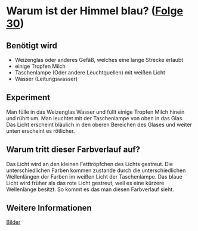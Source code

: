 # Warum ist der Himmel blau? ([Folge 30](http://minkorrekt.de/methodisch-inkorrekt-folge-30-cannibalus-nimmersattus/))

## Benötigt wird
- Weizenglas oder anderes Gefäß, welches eine lange Strecke erlaubt
- einige Tropfen Milch
- Taschenlampe (Oder andere Leuchtquellen) mit weißen Licht
- Wasser (Leitungswasser)

## Experiment
Man fülle in das Weizenglas Wasser und füllt einige Tropfen Milch hinein und rührt um. Man leuchtet mit der Taschenlampe von oben in das Glas. Das Licht erscheint bläulich in den oberen Bereichen des Glases und weiter unten erscheint es rötlicher.

## Warum tritt dieser Farbverlauf auf?
Das Licht wird an den kleinen Fetttröpfchen des Lichts gestreut. Die unterschiedlichen Farben kommen zustande durch die unterschiedlichen Wellenlängen der Farben im weißen Licht der Taschenlampe. Das blaue Licht wird früher als das rote Licht gestreut, weil es eine kürzere Wellenlänge besitzt. So kommt es das man diesen Farbverlauf sieht.
## Weitere Informationen

[Bilder](https://picasaweb.google.com/107341743493109591753/Folge30?authuser=0&feat=directlink)

